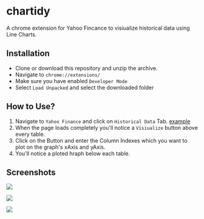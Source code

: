# chartidy
A chrome extension for Yahoo Fincance to visiualize historical data using Line Charts.

## Installation

 - Clone or download this repository and unzip the archive.
 - Navigate to `chrome://extensions/`
 - Make sure you have enabled `Developer Mode`
 - Select `Load Unpacked` and select the downloaded folder

## How to Use?

 1. Navigate to `Yahoo Finance` and click on `Historical Data` Tab. [example](https://in.finance.yahoo.com/quote/%5ENSEI/history?period1=1590969600&period2=1593216000&interval=1d&filter=history&frequency=1d)
 2. When the page loads completely you'll notice a `Visiualize` button above every table.
 3. Click on the Button and enter the Column Indexes which you want to plot on the graph's xAxis and yAxis.
 4. You'll notice a ploted hraph below each table.

## Screenshots
![](https://i.imgur.com/b5MqIYM.png)

![](https://i.imgur.com/5vlkJEt.png)

![](https://i.imgur.com/ruEbACH.png)
